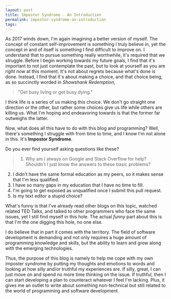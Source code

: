 ```yaml
---
layout: post
title: Impostor Syndrome - An Introduction
permalink: impostor-syndrome-an-introduction
tags:
---
```


As 2017 winds down, I'm again imagining a better version of myself. The concept of constant self-improvement is something I truly believe in, yet the concept in and of itself is something I find difficult to improve on. I understand that to pursue something really worthwhile, it's required that we struggle. Before I begin working towards my future goals, I find that it's important to not just contemplate the past, but to look at yourself as you are *right now* at this moment. It's not about regrets because what's done is done. Instead, I find that it's about making a choice, and that choice being, as so succinctly worded in *Shawshank Redemption*,

> "Get busy living or get busy dying."

I think life is a series of us making this choice. We don't go straight one direction or the other, but rather some choices give us life while others are killing us. What I'm hoping and endeavoring towards is that the former far outweighs the latter.

Now, what does all this have to do with this blog and programming? Well, there's something I struggle with from time to time, and I know I'm not alone in this. It's **Impostor Syndrome**.

Do you ever find yourself asking questions like these?
>1. Why am I always on Google and Stack Overflow for help? Shouldn't I just know the answers to these basic problems?
2. I didn't have the same formal education as my peers, so it makes sense that I'm less qualified.
3. I have so many gaps in my education that I have no time to fill.
4. I'm going to get exposed as unqualified once I submit this pull request.
5. Is my text editor a stupid choice?

What's funny is that I've already read other blogs on this topic, watched related TED Talks, and talked to other programmers who face the same issues, yet I still find myself in this hole. The actual *funny* part about this is that I'm the one digging this hole, no one else.

I do believe that in part it comes with the territory. The field of software development is demanding and not only requires a huge amount of programming knowledge and skills, but the ability to learn and grow along with the emerging technologies.

Thus, the purpose of this blog is namely to help me cope with my own imposter syndrome by putting my thoughts and emotions to words and looking at how silly and/or truthful my experiences are. If silly, great, I can just move on and spend no more time thinking on the issue. If truthful, then I can start developing a plan to counteract whatever I feel I'm lacking. Plus, it gives me an outlet to write about something non-technical but still related to the world of programming and software development.

